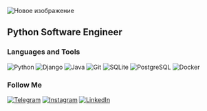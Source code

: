 ![Новое изображение](https://user-images.githubusercontent.com/53658148/195320792-042e6b96-639f-4fdb-bf94-ba9c401ff707.jpg)

## Python Software Engineer

### Languages and Tools
![Python](https://img.shields.io/badge/-Python-090909?style=for-the-badge&logo=python)
![Django](https://img.shields.io/badge/-Django-090909?style=for-the-badge&logo=Django)
![Java](https://img.shields.io/badge/-Java-090909?style=for-the-badge&logo=java)
![Git](https://img.shields.io/badge/-Git-090909?style=for-the-badge&logo=git)
![SQLite](https://img.shields.io/badge/-SQLite-090909?style=for-the-badge&logo=SQLite)
![PostgreSQL](https://img.shields.io/badge/-PostgreSQL-090909?style=for-the-badge&logo=PostgreSQL)
![Docker](https://img.shields.io/badge/-Docker-090909?style=for-the-badge&logo=Docker)

### Follow Me
[![Telegram](https://img.shields.io/badge/-Telegram-090909?style=for-the-badge&logo=telegram)](https://t.me/Aleksei_Kohnuk)
[![Instagram](https://img.shields.io/badge/-Instagram-090909?style=for-the-badge&logo=instagram)](https://www.instagram.com/akokhniuk/)
[![LinkedIn](https://img.shields.io/badge/-LinkedIn-090909?style=for-the-badge&logo=LinkedIn)](https://www.linkedin.com/in/alekseikohnuk/)
